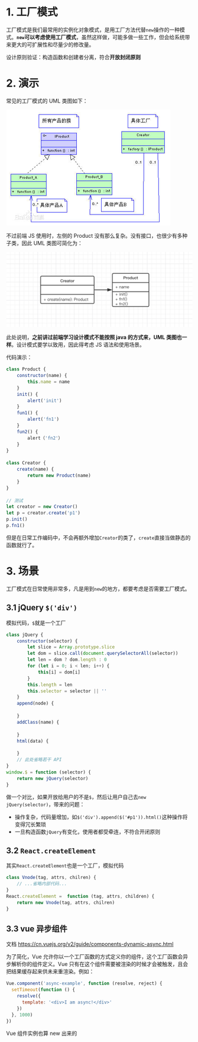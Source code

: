 
# 1. 工厂模式
工厂模式是我们最常用的实例化对象模式，是用工厂方法代替`new`操作的一种模式。**`new`可以考虑使用工厂模式**，虽然这样做，可能多做一些工作，但会给系统带来更大的可扩展性和尽量少的修改量。

设计原则验证：构造函数和创建者分离，符合**开放封闭原则**

# 2. 演示

常见的工厂模式的 UML 类图如下：

![](./images/2-1.jpeg)

不过前端 JS 使用时，左侧的 Product 没有那么复杂。没有接口，也很少有多种子类，因此 UML 类图可简化为：

![](./images/2-2.png)


此处说明，**之前讲过前端学习设计模式不能按照 java 的方式来，UML 类图也一样**。设计模式要学以致用，因此得考虑 JS 语法和使用场景。


代码演示：

```js
class Product {
    constructor(name) {
        this.name = name
    }
    init() {
        alert('init')
    }
    fun1() {
        alert('fn1')
    }
    fun2() {
        alert（'fn2'）
    }
}

class Creator {
    create(name) {
        return new Product(name)
    }
}

// 测试
let creator = new Creator()
let p = creator.create('p1')
p.init()
p.fn1()
```


但是在日常工作编码中，不会再额外增加`Creator`的类了，`create`直接当做静态的函数就行了。


# 3. 场景

工厂模式在日常使用非常多，凡是用到`new`的地方，都要考虑是否需要工厂模式。

## 3.1 jQuery `$('div')`

模拟代码，`$`就是一个工厂

```js
class jQuery {
    constructor(selector) {
        let slice = Array.prototype.slice
        let dom = slice.call(document.querySelectorAll(selector))
        let len = dom ? dom.length : 0
        for (let i = 0; i < len; i++) {
            this[i] = dom[i]
        }
        this.length = len
        this.selector = selector || ''
    }
    append(node) {

    }
    addClass(name) {

    }
    html(data) {

    }
    // 此处省略若干 API
}
window.$ = function (selector) {
    return new jQuery(selector)
}
```

做一个对比，如果开放给用户的不是`$`，然后让用户自己去`new jQuery(selector)`，带来的问题：

- 操作复杂，代码量增加，如`$('div').append($('#p1')).html()`这种操作将变得冗长繁琐
- 一旦构造函数`jQuery`有变化，使用者都受牵连，不符合开闭原则

## 3.2 `React.createElement`

其实`React.createElement`也是一个工厂，模拟代码

```js
class Vnode(tag, attrs, chilren) {
    // ...省略内部代码...
}
React.createElement =  function (tag, attrs, children) {
    return new Vnode(tag, attrs, chilren)
}
```

## 3.3 vue 异步组件

文档 https://cn.vuejs.org/v2/guide/components-dynamic-async.html

为了简化，Vue 允许你以一个工厂函数的方式定义你的组件，这个工厂函数会异步解析你的组件定义。Vue 只有在这个组件需要被渲染的时候才会被触发，且会把结果缓存起来供未来重渲染。例如：

```js
Vue.component('async-example', function (resolve, reject) {
  setTimeout(function () {
    resolve({
      template: '<div>I am async!</div>'
    })
  }, 1000)
})
```

Vue 组件实例也算 new 出来的
